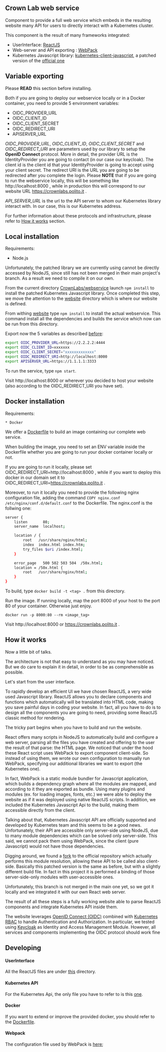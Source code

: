 ## Crown Lab web service

Component to provide a full web service which embeds in the resulting website many API for users to directly interact with a Kubernetes cluster.

This component is the result of many frameworks integrated:
    
* UserInterface: [ReactJS](https://reactjs.org/)
* Web-server and API exporting : [WebPack](https://webpack.js.org/)
* Kubernetes Javascript library: [kubernetes-client-javascript](https://github.com/scality/kubernetes-client-javascript/tree/browser), a patched version of the [official one](https://github.com/kubernetes-client/javascript)

## Variable exporting

Please **READ** this section before installing.

Both if you are going to deploy our webservice locally or in a Docker container, you need to provide 5 environment variables:

* OIDC_PROVIDER_URL
* OIDC_CLIENT_ID
* OIDC_CLIENT_SECRET
* OIDC_REDIRECT_URI
* APISERVER_URL

*OIDC_PROVIDER_URL*, *OIDC_CLIENT_ID*, *OIDC_CLIENT_SECRET*  and *OIDC_REDIRECT_URI* are parameters used by our library to setup the **OpenID Connect** protocol.
More in detail, the provider URL is the IdentityProvider you are going to contact (in our case our keycloak).
The client id is the client id that your IdentityProvider is going to accept using your client secret. The redirect URI is the URL you are going to be 
redirected after you complete the login. Please **NOTE** that if you are going to run the webservice locally, this will be
something like http://localhost:8000 , while in production this will correspond to our website URL https://crownlabs.polito.it .

*API_SERVER_URL* is the url to the API server to whom our Kubernetes library interact with. In our case, this is our Kubernetes address.

For further information about these protocols and infrastructure, please refer to [How it works](#how-it-works) section.

## Local installation

Requirements:

* Node.js

Unfortunately, the patched library we are currently using cannot be directly accessed by NodeJS, since still has not been
merged in their main project's branch. As a result we need to compile it on our own.  

From the current directory [CrownLabs/webservice](.) launch `npm install` to install the patched Kubernetes Javascript library.
Once completed this step, we move the attention to the [website](./website) directory which is where our website is defined.

From withing [website](./website) type `npm install` to install the actual webservice.
This command install all the dependencies and builds the service which now can be run from this directory. 

Export now the 5 variables as described [before](#variable-exporting):

```bash
export OIDC_PROVIDER_URL=https://2.2.2.2:4444
export OIDC_CLIENT_ID=xxxxxxx
export OIDC_CLIENT_SECRET="xxxxxxxxxxxxx"
export OIDC_REDIRECT_URI=http://localhost:8000
export APISERVER_URL=https://1.1.1.1:3333
```

To run the service, type `npm start`.

Visit http://localhost:8000 or wherever you decided to host your website (also according to the OIDC_REDIRECT_URI you have set).

## Docker installation

Requirements:
    
    * Docker
    
We offer a [Dockerfile](./Dockerfile) to build an image containing our complete web service.

When building the image, you need to set an ENV variable inside the Dockerfile whether
you are going to run your docker container locally or not.

If you are going to run it locally, please set OIDC_REDIRECT_URI=http://localhost:8000 , while if you want to deploy this docker
in our domain set it to OIDC_REDIRECT_URI=https://crownlabs.polito.it . 

Moreover, to run it locally you need to provide the following nginx configuration file, adding the command `COPY nginx.conf /etc/nginx/conf.d/default.conf`
to the Dockerfile. The nginx.conf is the follwing one:

```bash
server {
    listen       80;
    server_name  localhost;

    location / {
        root   /usr/share/nginx/html;
        index  index.html index.htm;
        try_files $uri /index.html;
    }

    error_page   500 502 503 504  /50x.html;
    location = /50x.html {
        root   /usr/share/nginx/html;
    }
}
```

To build, type `docker build -t <tag> .` from this directory.

Run the image. If running locally, map the port 8000 of your host to the port 80 of your container. Otherwise just enjoy.

`docker run -p 8000:80 --rm <image_tag>`

Visit http://localhost:8000 or https://crownlabs.polito.it .

## How it works

Now a little bit of talks.

The architecture is not that easy to understand as you may have noticed. But we do care to explain it in detail, in order to be
as comprehensible as possible.

Let's start from the user interface. 

To rapidly develop an efficient UI we have chosen ReactJS, a very wide used Javascript library. ReactJS allows you to declare
components and functions which automatically will be translated into HTML code, making you save painful days in coding your website.
In fact, all you have to do is to design all the components you are going to need, providing some ReactJS classic method for rendering.

The tricky part begins when you have to build and run the website.

React offers many scripts in NodeJS to automatically
build and configure a web server, parsing all the files you have created and offering to the user the result of that parse: the HTML page.
We noticed that under the hood these React script uses WebPack to export component client-side. So instead of using them, we wrote our own
configuration to manually run WebPack, specifying our additional libraries we want to export (the Kubernetes one).

In fact, WebPack is a static module bundler for Javascript application, which builds a dependency graph where all the modules are
mapped, and according to it they are exported as bundle. Using many plugins and modules (ex. for loading images, fonts, etc.)
we were able to deploy the website as if it was deployed using native ReactJS scripts. In addition, we included the Kubernetes Javascript Api to the build,
making them accessible directly from the client.

Talking about that, Kubernetes Javascript API are officially supported and developed by Kubernetes team and this seems to be a good news.
Unfortunately, their API are accessible only server-side using NodeJS, due to many module dependencies which can be solved only server-side.
This said, we cannot pack them using WebPack, since the client (pure Javascript) would not have those dependencies.

Digging around, we found a [fork](https://github.com/scality/kubernetes-client-javascript/tree/browser) to the official 
repository which actually performs this module resolution, allowing these API to be called also client-side. 
Basically this patched version is the same as before, but with a slightly different build file. In fact in this project
it is performed a binding of those server-side-only modules with user-accessible ones.

Unfortunately, this branch is not merged in the main one yet, so we got it locally and we integrated it with our own React web server.
 
The result of all these steps is a fully working website able to parse ReactJS components and integrate Kubernetes API inside them.

The website leverages [OpenID Connect (OIDC)](https://openid.net/connect/) combined with [Kubernetes RBAC](https://kubernetes.io/docs/reference/access-authn-authz/rbac/)
to handle Authentication and Authorization. In particular, we tested using [Keycloak](https://www.keycloak.org/) as 
Identity and Access Management Module. However, all services and components implementing the OIDC protocol should work fine 
 
## Developing

#### UserInterface

All the ReactJS files are under [this](./website/src) directory.

#### Kubernetes API

For the Kubernetes Api, the only file you have to refer to is this [one](./website/src/services/ApiManager.js). 

#### Docker

If you want to extend or improve the provided docker, you should refer to the [Dockerfile](./Dockerfile).

#### Webpack

The configuration file used by WebPack is [here](website/webpack.config.js);